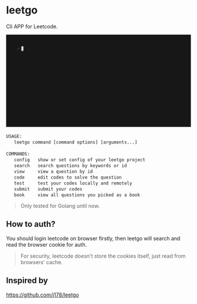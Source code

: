 # leetgo

Cli APP for Leetcode.

![examples](example.gif)

```shell
USAGE:
   leetgo command [command options] [arguments...]

COMMANDS:
   config   show or set config of your leetgo project
   search   search questions by keywords or id
   view     view a question by id
   code     edit codes to solve the question
   test     test your codes locally and remotely
   submit   submit your codes
   book     view all questions you picked as a book
```

> Only tested for Golang until now.

## How to auth?

You should login leetcode on browser firstly, then leetgo will search and read the browser cookie for auth.

> For security, leetcode doesn't store the cookies itself, just read from browsers' cache.

## Inspired by

<https://github.com/j178/leetgo>
